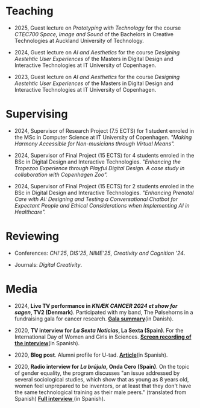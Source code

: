 # Teaching

- 2025, Guest lecture on *Prototyping with Technology* for the course *CTEC700 Space, Image and Sound* of the Bachelors in Creative Technologies at Auckland University of Technology.

- 2024, Guest lecture on *AI and Aesthetics* for the course *Designing Aestehtic User Experiences* of the Masters in Digital Design and Interactive Technologies at IT University of Copenhagen.

- 2023, Guest lecture on *AI and Aesthetics* for the course *Designing Aestehtic User Experiences* of the Masters in Digital Design and Interactive Technologies at IT University of Copenhagen.

# Supervising

- 2024, Supervisor of Research Project (7.5 ECTS) for 1 student enroled in the MSc in Computer Science at IT University of Copenhagen. *"Making Harmony Accessible for Non-musicians through Virtual Means".*

- 2024, Supervisor of Final Project (15 ECTS) for 4 students enroled in the BSc in Digital Design and Interactive Technologies. *"Enhancing the Tropezoo Experience through Playful Digital Design. A case study in collaboration with Copenhagen Zoo".*

- 2024, Supervisor of Final Project (15 ECTS) for 2 students enroled in the BSc in Digital Design and Interactive Technologies. *"Enhancing Prenatal Care with AI: Designing and Testing a Conversational Chatbot for Expectant People and Ethical Considerations when Implementing AI in Healthcare".*


# Reviewing

- Conferences: *CHI'25*, *DIS'25*, *NIME'25*, *Creativity and Cognition '24*.

- Journals: *Digital Creativity*.


# Media

- 2024, **Live TV performance in *KNÆK CANCER 2024 et show for sagen*, TV2 (Denmark)**. Participated with my band, The Pølsehorns in a fundraising gala for cancer research. [**Gala summary**](https://underholdning.tv2.dk/live/2024-10-26-saadan-gik-det-ved-aarets-knaek-cancer)(in Danish).

- 2020, **TV interview for *La Sexta Noticias*, La Sexta (Spain)**. For the International Day of Women and Girls in Sciences. [**Screen recording of the interview**](https://www.linkedin.com/posts/luciamontesinosgarcia_diadelaniaeha-activity-6722793453631111168-lv8y?utm_source=share&utm_medium=member_desktop&rcm=ACoAACapaioB4ywBKFZp34isLoAqx0MKuYD0n1I)(in Spanish).

- 2020, **Blog post**. Alumni profile for U-tad. [**Article**](https://u-tad.com/alumni-utad-lucia-montesinos-software)(in Spanish).

- 2020, **Radio interview for *La brújula*,  Onda Cero (Spain)**. On the topic of gender equality, the program discusses  "an issue addressed by several sociological studies, which show that as young as 8 years old, women feel unprepared to be inventors, or at least that they don't have the same technological training as their male peers." (translated from Spanish) [**Full interview** ](https://www.ondacero.es/programas/la-brujula/audios-podcast/igualdad/en-igualdad-el-acoso-en-la-red-y-la-brecha-digital-entre-hombres-y-mujeres_202010085f7f7470ab1a070001191565.html)(in Spanish).